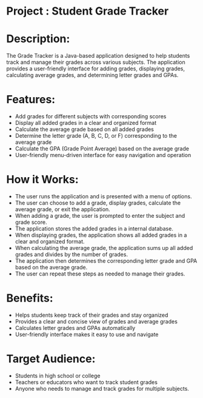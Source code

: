 # Project : Student Grade Tracker

# Description:

The Grade Tracker is a Java-based application designed to help students track and manage their grades across various subjects. The application provides a user-friendly interface for adding grades, displaying grades, calculating average grades, and determining letter grades and GPAs.

# Features:

- Add grades for different subjects with corresponding scores
- Display all added grades in a clear and organized format
- Calculate the average grade based on all added grades
- Determine the letter grade (A, B, C, D, or F) corresponding to the average grade
- Calculate the GPA (Grade Point Average) based on the average grade
- User-friendly menu-driven interface for easy navigation and operation

# How it Works:

- The user runs the application and is presented with a menu of options.
- The user can choose to add a grade, display grades, calculate the average grade, or exit the application.
- When adding a grade, the user is prompted to enter the subject and grade score.
- The application stores the added grades in a internal database.
- When displaying grades, the application shows all added grades in a clear and organized format.
- When calculating the average grade, the application sums up all added grades and divides by the number of grades.
- The application then determines the corresponding letter grade and GPA based on the average grade.
- The user can repeat these steps as needed to manage their grades.

# Benefits:

- Helps students keep track of their grades and stay organized
- Provides a clear and concise view of grades and average grades
- Calculates letter grades and GPAs automatically
- User-friendly interface makes it easy to use and navigate

# Target Audience:

- Students in high school or college
- Teachers or educators who want to track student grades
- Anyone who needs to manage and track grades for multiple subjects.
